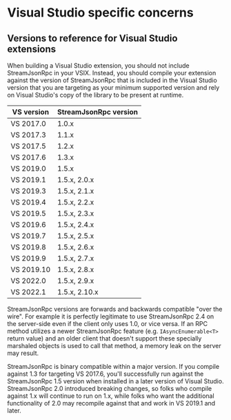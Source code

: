 # Visual Studio specific concerns

## Versions to reference for Visual Studio extensions

When building a Visual Studio extension, you should not include StreamJsonRpc in your VSIX. Instead, you should compile your extension against the version of StreamJsonRpc that is included in the Visual Studio version that you are targeting as your minimum supported version and rely on Visual Studio's copy of the library to be present at runtime.

| VS version | StreamJsonRpc version |
| -- | -- |
| VS 2017.0 | 1.0.x
| VS 2017.3 | 1.1.x
| VS 2017.5 | 1.2.x
| VS 2017.6 | 1.3.x
| VS 2019.0 | 1.5.x
| VS 2019.1 | 1.5.x, 2.0.x
| VS 2019.3 | 1.5.x, 2.1.x
| VS 2019.4 | 1.5.x, 2.2.x
| VS 2019.5 | 1.5.x, 2.3.x
| VS 2019.6 | 1.5.x, 2.4.x
| VS 2019.7 | 1.5.x, 2.5.x
| VS 2019.8 | 1.5.x, 2.6.x
| VS 2019.9 | 1.5.x, 2.7.x
| VS 2019.10 | 1.5.x, 2.8.x
| VS 2022.0 | 1.5.x, 2.9.x
| VS 2022.1 | 1.5.x, 2.10.x

StreamJsonRpc versions are forwards and backwards compatible "over the wire". For example it is perfectly legitimate to use StreamJsonRpc 2.4 on the server-side even if the client only uses 1.0, or vice versa. If an RPC method utilizes a newer StreamJsonRpc feature (e.g. `IAsyncEnumerable<T>` return value) and an older client that doesn't support these specially marshaled objects is used to call that method, a memory leak on the server may result.

StreamJsonRpc is binary compatible within a major version. If you compile against 1.3 for targeting VS 2017.6, you'll successfully run against the StreamJsonRpc 1.5 version when installed in a later version of Visual Studio.
StreamJsonRpc 2.0 introduced breaking changes, so folks who compile against 1.x will continue to run on 1.x, while folks who want the additional functionality of 2.0 may recompile against that and work in VS 2019.1 and later.
